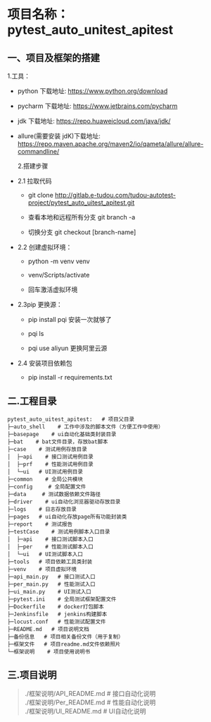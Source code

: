 <!--
 * @Author: ZhangTao 948080782@qq.com
 * @Date: 2022-11-30 13:53:20
 * @LastEditors: ZhangTao 948080782@qq.com
 * @LastEditTime: 2022-11-30 13:57:45
 * @FilePath: \pytest_auto_uitest_apitest\README.md
 * @Description: 这是默认设置,请设置`customMade`, 打开koroFileHeader查看配置 进行设置: https://github.com/OBKoro1/koro1FileHeader/wiki/%E9%85%8D%E7%BD%AE
-->

# 项目名称：pytest_auto_unitest_apitest

## 一、项目及框架的搭建

1.工具：

- python 下载地址: <https://www.python.org/download>

- pycharm 下载地址: <https://www.jetbrains.com/pycharm>

- jdk 下载地址: <https://repo.huaweicloud.com/java/jdk/>

- allure(需要安装 jdK)下载地址: <https://repo.maven.apache.org/maven2/io/qameta/allure/allure-commandline/>

  2.搭建步骤

- 2.1 拉取代码

  - git clone <http://gitlab.e-tudou.com/tudou-autotest-project/pytest_auto_uitest_apitest.git>

  - 查看本地和远程所有分支 git branch -a

  - 切换分支 git checkout [branch-name]

- 2.2 创建虚拟环境：

  - python -m venv venv

  - venv/Scripts/activate

  - 回车激活虚拟环境

- 2.3pip 更换源：

  - pip install pqi 安装一次就够了

  - pqi ls

  - pqi use aliyun 更换阿里云源

- 2.4 安装项目依赖包

  - pip install -r requirements.txt

## 二.工程目录

```text.
pytest_auto_uitest_apitest:   # 项目父目录
├─auto_shell    # 工作中涉及的脚本文件（方便工作中使用）
├─basepage    # ui自动化基础类封装目录
├─bat    # bat文件目录，存放bat脚本
├─case    # 测试用例存放目录
│  ├─api    # 接口测试用例目录
│  ├─prf    # 性能测试用例目录
│  └─ui   # UI测试用例目录
├─common    # 全局公共模块
├─config     # 全局配置文件
├─data     # 测试数据依赖文件路径
├─driver    # ui自动化浏览器驱动存放目录
├─logs    # 日志存放目录
├─pages   # ui自动化存放page所有功能封装类
├─report    # 测试报告
├─testCase    # 测试用例脚本入口目录
│  ├─api    # 接口测试脚本入口
│  ├─per    # 性能测试脚本入口
│  └─ui   # UI测试脚本入口
├─tools   # 项目依赖工具类封装
├─venv    # 项目虚拟环境
├─api_main.py   # 接口测试入口
├─per_main.py   # 性能测试入口
├─ui_main.py    # UI测试入口
├─pytest.ini    # 全局测试框架配置文件
├─Dockerfile    # docker打包脚本
├─Jenkinsfile   # jenkins构建脚本
├─locust.conf   # 性能测试配置文件
├─README.md   # 项目说明文档
├─备份信息   # 项目相关备份文件（用于复制）
├─框架文件   # 项目readme.md文件依赖照片
└─框架说明    # 项目使用说明书
```

## 三.项目说明

> ./框架说明/API_README.md # 接口自动化说明 \
    ./框架说明/Per_README.md     # 性能自动化说明 \
    ./框架说明/UI_README.md      # UI自动化说明
